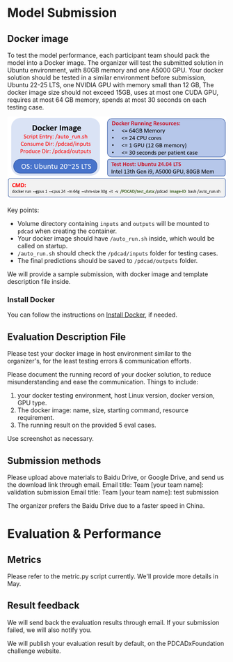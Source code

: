 
# Model Submission 
## Docker image
To test the model performance, each participant team should pack the model into a Docker image.
The organizer will test the submitted solution in Ubuntu environment, with 80GB memory and one A5000 GPU.
Your docker solution should be tested in a similar environment before submission, Ubuntu 22-25 LTS, one NVIDIA GPU with memory small than 12 GB, 
The docker image size should not exceed 15GB, uses at most one CUDA GPU, requires at most 64 GB memory, spends at most 30 seconds on each testing case.

![Docker Requirement](images/docker_requirement.png 'Docker Requirement')

Key points: 
* Volume directory containing `inputs` and `outputs` will be mounted to `pdcad` when creating the container.
* Your docker image should have `/auto_run.sh` inside, which would be called on startup. 
* `/auto_run.sh` should check the `/pdcad/inputs` folder for testing cases.
* The final predictions should be saved to `/pdcad/outputs` folder.

We will provide a sample submission, with docker image and template description file inside.

### Install Docker
You can follow the instructions on [Install Docker](./resources/docker_related.md), if needed. 

## Evaluation Description File
Please test your docker image in host environment similar to the organizer's, for the least testing errors & communication efforts. 

Please document the running record of your docker solution, to reduce misunderstanding and ease the communication.
Things to include:
1. your docker testing environment, host Linux version, docker version, GPU type.
2. The docker image: name, size, starting command, resource requirement.
3. The running result on the provided 5 eval cases.

Use screenshot as necessary.

## Submission methods
Please upload above materials to Baidu Drive, or Google Drive, and send us the download link through email.
Email title: Team [your team name]: validation submission
Email title: Team [your team name]: test submission

The organizer prefers the Baidu Drive due to a faster speed in China.



# Evaluation & Performance


## Metrics
Please refer to the metric.py script currently. We'll provide more details in May.

## Result feedback
We will send back the evaluation results through email.
If your submission failed, we will also notify you.

We will publish your evaluation result by default, on the PDCADxFoundation challenge website.



